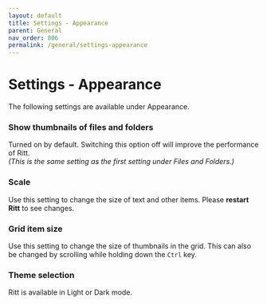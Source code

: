 ```yaml
---
layout: default
title: Settings - Appearance
parent: General
nav_order: 806
permalink: /general/settings-appearance
---
```


# Settings - Appearance

The following settings are available under Appearance.

### Show thumbnails of files and folders
Turned on by default. Switching this option off will improve the performance of Ritt.<br/>
*(This is the same setting as the first setting under Files and Folders.)*

### Scale
Use this setting to change the size of text and other items. Please **restart Ritt** to see changes.

### Grid item size
Use this setting to change the size of thumbnails in the grid. This can also be changed by scrolling while holding down the `Ctrl` key.

### Theme selection
Ritt is available in Light or Dark mode. 